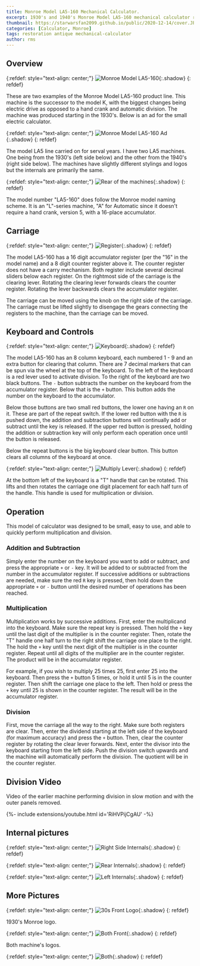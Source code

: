 ```yaml
---
title: Monroe Model LA5-160 Mechanical Calculator.
excerpt: 1930's and 1940's Monroe Model LA5-160 mechanical calculator repair, cover removal, functions, and basic operation.
thumbnail: https://starwarsfan2099.github.io/public/2020-12-14/cover.JPG
categories: [Calculator, Monroe]
tags: restoration antique mechanical-calculator
author: rms
---
```


## Overview 

{:refdef: style="text-align: center;"}
![Monroe Model LA5-160](https://starwarsfan2099.github.io/public/2020-12-14/both_main.JPG){:.shadow}
{: refdef}

These are two examples of the Monroe Model LA5-160 product line. This machine is the successor to the model K, with the biggest changes being electric drive as opposed to a hand crank and automatic division. The machine was produced starting in the 1930's. Below is an ad for the small electric calculator. 

{:refdef: style="text-align: center;"}
![Monroe Model LA5-160 Ad](https://starwarsfan2099.github.io/public/2020-12-14/ad.jpg){:.shadow}
{: refdef}

The model LA5 line carried on for serval years. I have two LA5 machines. One being from the 1930's (left side below) and the other from the 1940's (right side below). The machines have slightly different stylings and logos but the internals are primarily the same. 

{:refdef: style="text-align: center;"}
![Rear of the machines](https://starwarsfan2099.github.io/public/2020-12-14/back_both.JPG){:.shadow}
{: refdef}

The model number "LA5-160" does follow the Monroe model naming scheme. It is an "L"-series machine, "A" for Automatic since it doesn't require a hand crank, version 5, with a 16-place accumulator.

## Carriage

{:refdef: style="text-align: center;"}
![Register](https://starwarsfan2099.github.io/public/2020-12-14/register.JPG){:.shadow}
{: refdef}

The model LA5-160 has a 16 digit accumulator register (per the "16" in the model name) and a 8 digit counter register above it. The counter register does not have a carry mechanism. Both register include several decimal sliders below each register. On the rightmost side of the carriage is the clearing lever. Rotating the clearing lever forwards clears the counter register. Rotating the lever backwards clears the accumulator register.

The carriage can be moved using the knob on the right side of the carriage. The carriage must be lifted slightly to disengage the gears connecting the registers to the machine, than the carriage can be moved. 

## Keyboard and Controls

{:refdef: style="text-align: center;"}
![Keyboard](https://starwarsfan2099.github.io/public/2020-12-14/keyboard.JPG){:.shadow}
{: refdef}

The model LA5-160 has an 8 column keyboard, each numbered 1 - 9 and an extra button for clearing that column. There are 7 decimal markers that can be spun via the wheel at the top of the keyboard. To the left of the keyboard is a red lever used to activate division. To the right of the keyboard are two black buttons. The `-` button subtracts the number on the keyboard from the accumulator register. Below that is the `+` button. This button adds the number on the keyboard to the accumulator.

Below those buttons are two small red buttons, the lower one having an `R` on it. These are part of the repeat switch. If the lower red button with the `R` is pushed down, the addition and subtraction buttons will continually add or subtract until the key is released. If the upper red button is pressed, holding the addition or subtraction key will only perform each operation once until the button is released.

Below the repeat buttons is the big keyboard clear button. This button clears all columns of the keyboard at once. 

{:refdef: style="text-align: center;"}
![Multiply Lever](https://starwarsfan2099.github.io/public/2020-12-14/multiply_flip.JPG){:.shadow}
{: refdef}

At the bottom left of the keyboard is a "T" handle that can be rotated. This lifts and then rotates the carriage one digit placement for each half turn of the handle. This handle is used for multiplication or division.

## Operation

This model of calculator was designed to be small, easy to use, and able to quickly perform multiplication and division. 

### Addition and Subtraction

Simply enter the number on the keyboard you want to add or subtract, and press the appropriate `+` or `-` key. It will be added to or subtracted from the number in the accumulator register. If successive additions or subtractions are needed, make sure the red `R` key is pressed, then hold down the appropriate `+` or `-` button until the desired number of operations has been reached. 

### Multiplication

Multiplication works by successive additions. First, enter the multiplicand into the keyboard. Make sure the repeat key is pressed. Then hold the `+` key until the last digit of the multiplier is in the counter register. Then, rotate the "T" handle one half turn to the right shift the carriage one place to the right. The hold the `+` key until the next digit of the multiplier is in the counter register. Repeat until all digits of the multiplier are in the counter register. The product will be in the accumulator register.

For example, if you wish to multiply 25 times 25, first enter 25 into the keyboard. Then press the `+` button 5 times, or hold it until 5 is in the counter register. Then shift the carriage one place to the left. Then hold or press the `+` key until 25 is shown in the counter register. The result will be in the accumulator register. 

### Division

First, move the carriage all the way to the right. Make sure both registers are clear. Then, enter the dividend starting at the left side of the keyboard (for maximum accuracy) and press the `+` button. Then, clear the counter register by rotating the clear lever forwards. Next, enter the divisor into the keyboard starting from the left side. Push the division switch upwards and the machine will automatically perform the division. The quotient will be in the counter register. 

## Division Video

Video of the earlier machine performing division in slow motion and with the outer panels removed.

<div>{%- include extensions/youtube.html id='RiHVPijCgAU' -%}</div>

## Internal pictures

{:refdef: style="text-align: center;"}
![Right Side Internals](https://starwarsfan2099.github.io/public/2020-12-14/right_internals.JPG){:.shadow}
{: refdef}

{:refdef: style="text-align: center;"}
![Rear Internals](https://starwarsfan2099.github.io/public/2020-12-14/rear_internals.JPG){:.shadow}
{: refdef}

{:refdef: style="text-align: center;"}
![Left Internals](https://starwarsfan2099.github.io/public/2020-12-14/left_internals.JPG){:.shadow}
{: refdef}

## More Pictures

{:refdef: style="text-align: center;"}
![30s Front Logo](https://starwarsfan2099.github.io/public/2020-12-14/30s_front.JPG){:.shadow}
{: refdef}

1930's Monroe logo.

{:refdef: style="text-align: center;"}
![Both Front](https://starwarsfan2099.github.io/public/2020-12-14/both_front.JPG){:.shadow}
{: refdef}

Both machine's logos. 

{:refdef: style="text-align: center;"}
![Both ](https://starwarsfan2099.github.io/public/2020-12-14/both.JPG){:.shadow}
{: refdef}